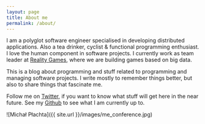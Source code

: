 ```yaml
---
layout: page
title: About me
permalink: /about/
---
```


I am a polyglot software engineer specialised in developing distributed applications. Also a tea drinker, cyclist & functional programming enthusiast. I love the human component in software projects. I currently work as team leader at <a href="https://wearerealitygames.com/">Reality Games</a>, where we are building games based on big data.

This is a blog about programming and stuff related to programming and managing software projects. I write mostly to remember things better, but also to share things that fascinate me.

Follow me on [Twitter](https://twitter.com/miciek), if you want to know what stuff will get here in the near future. See my [Github](https://github.com/miciek) to see what I am currently up to.

![Michał Płachta]({{ site.url }}/images/me_conference.jpg)
